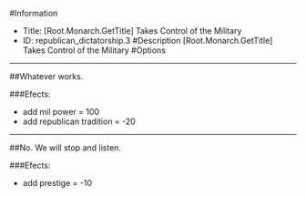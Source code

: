 #Information
 - Title: [Root.Monarch.GetTitle] Takes Control of the Military
 - ID: republican_dictatorship.3
#Description
[Root.Monarch.GetTitle] Takes Control of the Military
#Options

___
##Whatever works.

###Efects:<ul><li>add mil power = 100</li><li>add republican tradition = -20</li></ul>

___
##No. We will stop and listen.

###Efects:<ul><li>add prestige = -10</li></ul>
